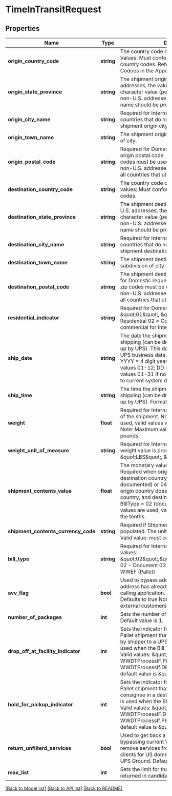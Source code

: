 # TimeInTransitRequest

## Properties
Name | Type | Description | Notes
------------ | ------------- | ------------- | -------------
**origin_country_code** | **string** | The country code of the origin shipment.   Valid Values:   Must conform to the ISO-defined country codes.  Refer to Country or Territory Codoes in the Appendix for valid values. | 
**origin_state_province** | **string** | The shipment origin state or province.  For U.S. addresses, the value must be a valid 2-character value (per U.S. Mail standards)   For non-U.S. addresses the full State or Province name should be provided. | [optional] 
**origin_city_name** | **string** | Required for International requests for those countries that do not utilize postal codes.  The shipment origin city. | [optional] 
**origin_town_name** | **string** | The shipment origin town.  Town is a subdivision of city. | [optional] 
**origin_postal_code** | **string** | Required for Domestic requests.  The shipment origin postal code.    Either 5- or 9- digit US zip codes must be used for U.S. addresses.  For non-U.S. addresses, this is recommended for all countries that utilize postal codes. | [optional] 
**destination_country_code** | **string** | The country code of the destination.    Valid values:   Must conform to ISO-defined country codes. | [optional] 
**destination_state_province** | **string** | The shipment destination state or province.  For U.S. addresses, the value must be a valid 2-character value (per U.S. Mail standards).    For non-U.S. addresses the full State or Province name should be provided. | [optional] 
**destination_city_name** | **string** | Required for International Requests for those countries that do not utilize postal codes. The shipment destination city. | [optional] 
**destination_town_name** | **string** | The shipment destination town.  Town is a subdivision of city. | [optional] 
**destination_postal_code** | **string** | The shipment destination postal code.    Required for Domestic requests. Either 5- or 9-digit U.S. zip codes must be used for U.S. addresses.  For non-U.S. addresses, this is recommended for all countries that utilize postal codes. | [optional] 
**residential_indicator** | **string** | Required for Domestic requests.     Valid values: \&quot;01\&quot;, \&quot;02\&quot;   01 &#x3D; Residential   02 &#x3D; Commercial     Defaults to commercial for International Requests. | [optional] 
**ship_date** | **string** | The date the shipment is tendered to UPS for shipping (can be dropped off at UPS or picked up by UPS).  This date may or may not be the UPS business date.  Format is YYYY-MM-DD.  YYYY &#x3D; 4 digit year; MM &#x3D; 2 digit month, valid values 01-12; DD &#x3D; 2 digit day of month, valid values 01-31   If no value is provided, defaults to current system date. | [optional] 
**ship_time** | **string** | The time the shipment is tendered to UPS for shipping (can be dropped off at UPS or picked up by UPS).    Format is HH:MM:SS | [optional] 
**weight** | **float** | Required for International requests.  The weight of the shipment.     Note: If decimal values are used, valid values will be rounded to the tenths.      Note: Maximum value is 70 kilograms or 150 pounds. | [optional] 
**weight_unit_of_measure** | **string** | Required for International requests and when weight value is provided.     Valid Values: \&quot;LBS\&quot;, \&quot;KGS\&quot; | [optional] 
**shipment_contents_value** | **float** | The monetary value of shpment contents.     Required when origin country does not equal destination country and BillType is 03 (non-documented) or 04 (WWEF)     Required when origin country does not equal destination country, and destination country &#x3D; CA, and BIllType &#x3D; 02 (document).     Note: If decimal values are used, valid values will be rounded to the tenths. | [optional] 
**shipment_contents_currency_code** | **string** | Required if ShipmentContentsValue is populated.  The unit of currency used for values.    Valid value: must conform to ISO standards. | [optional] 
**bill_type** | **string** | Required for International Requests.   Valid values: \&quot;02\&quot;,\&quot;03\&quot;,\&quot;04\&quot;   02 - Document   03 - Non Document   04 - WWEF (Pallet) | [optional] 
**avv_flag** | **bool** | Used to bypass address validation when the address has already been validated by the calling application.      Valid values: true, false     Defaults to true   Note: not to be exposed to external customers. | [optional] 
**number_of_packages** | **int** | Sets the number of packages in shipment.  Default value is 1. | [optional] 
**drop_off_at_facility_indicator** | **int** | Sets the indicator for an international Freight Pallet shipment that is going to be dropped off by shipper to a UPS facility.  The indicator is used when the Bill Type is \&quot;04\&quot;.      Valid values: \&quot;0\&quot;, \&quot;1\&quot;.     0 &#x3D; WWDTProcessIF.PICKUP_BY_UPS   1 &#x3D; WWDTProcessIf.DROPOFF_BY_SHIPPER     The default value is \&quot;0\&quot; | [optional] 
**hold_for_pickup_indicator** | **int** | Sets the indicator for an international Freight Pallet shipment that is going to be pick-up by consignee in a destination facility.  The indicator is used when the Bill Type is \&quot;04\&quot;.      Valid values: \&quot;0\&quot;, \&quot;1\&quot;.     0 &#x3D; WWDTProcessIF.DELIVERY_BY_UPS   1 &#x3D; WWDTProcessIf.PICKUP_BY_CONSIGNEE     The default value is \&quot;0\&quot; | [optional] 
**return_unfilterd_services** | **bool** | Used to get back a full list of services - bypassing current WWDT business rules to remove services from the list being returned to clients for US domestic that are slower than UPS Ground.      Default value is false. | [optional] 
**max_list** | **int** | Sets the limit for the number of candidates returned in candidate list.      Default value is 200. | [optional] 

[[Back to Model list]](../../README.md#documentation-for-models) [[Back to API list]](../../README.md#documentation-for-api-endpoints) [[Back to README]](../../README.md)

